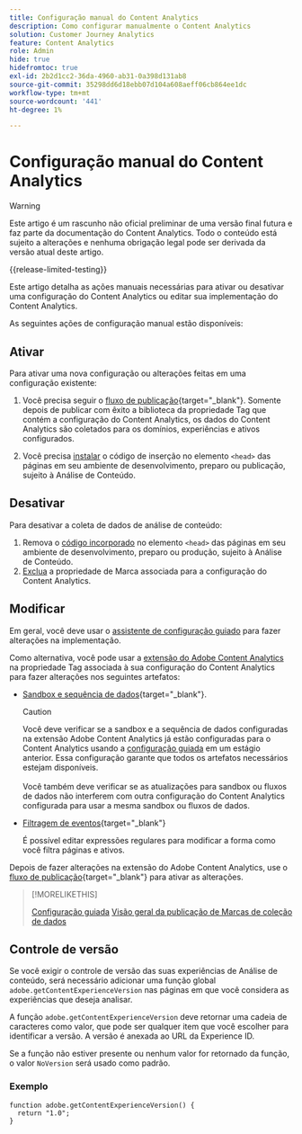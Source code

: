 ```yaml
---
title: Configuração manual do Content Analytics
description: Como configurar manualmente o Content Analytics
solution: Customer Journey Analytics
feature: Content Analytics
role: Admin
hide: true
hidefromtoc: true
exl-id: 2b2d1cc2-36da-4960-ab31-0a398d131ab8
source-git-commit: 35298dd6d18ebb07d104a608aeff06cb864ee1dc
workflow-type: tm+mt
source-wordcount: '441'
ht-degree: 1%

---
```


# Configuração manual do Content Analytics

>[!WARNING]
>
>Este artigo é um rascunho não oficial preliminar de uma versão final futura e faz parte da documentação do Content Analytics. Todo o conteúdo está sujeito a alterações e nenhuma obrigação legal pode ser derivada da versão atual deste artigo.
>

{{release-limited-testing}}

Este artigo detalha as ações manuais necessárias para ativar ou desativar uma configuração do Content Analytics ou editar sua implementação do Content Analytics.

As seguintes ações de configuração manual estão disponíveis:

## Ativar

Para ativar uma nova configuração ou alterações feitas em uma configuração existente:

1. Você precisa seguir o [fluxo de publicação](https://experienceleague.adobe.com/en/docs/experience-platform/tags/publish/overview){target="_blank"}. Somente depois de publicar com êxito a biblioteca da propriedade Tag que contém a configuração do Content Analytics, os dados do Content Analytics são coletados para os domínios, experiências e ativos configurados.

1. Você precisa [instalar](https://experienceleague.adobe.com/en/docs/experience-platform/tags/publish/environments/environments#installation) o código de inserção no elemento `<head>` das páginas em seu ambiente de desenvolvimento, preparo ou publicação, sujeito à Análise de Conteúdo.


## Desativar

Para desativar a coleta de dados de análise de conteúdo:

1. Remova o [código incorporado](https://experienceleague.adobe.com/en/docs/experience-platform/tags/publish/environments/environments) no elemento `<head>` das páginas em seu ambiente de desenvolvimento, preparo ou produção, sujeito à Análise de Conteúdo.
1. [Exclua](https://experienceleague.adobe.com/en/docs/experience-platform/tags/publish/overview) a propriedade de Marca associada para a configuração do Content Analytics.



## Modificar

Em geral, você deve usar o [assistente de configuração guiado](guided.md) para fazer alterações na implementação.

Como alternativa, você pode usar a [extensão do Adobe Content Analytics](https://experienceleague.adobe.com/en/docs/experience-platform/tags/extensions/client/content-analytics/overview) na propriedade Tag associada à sua configuração do Content Analytics para fazer alterações nos seguintes artefatos:

* [Sandbox e sequência de dados](https://experienceleague.adobe.com/en/docs/experience-platform/tags/extensions/client/content-analytics/overview#configure-datastreams){target="_blank"}.

  >[!CAUTION]
  >
  >Você deve verificar se a sandbox e a sequência de dados configuradas na extensão Adobe Content Analytics já estão configuradas para o Content Analytics usando a [configuração guiada](guided.md) em um estágio anterior. Essa configuração garante que todos os artefatos necessários estejam disponíveis.<br/><br/>Você também deve verificar se as atualizações para sandbox ou fluxos de dados não interferem com outra configuração do Content Analytics configurada para usar a mesma sandbox ou fluxos de dados.
  >

* [Filtragem de eventos](https://experienceleague.adobe.com/en/docs/experience-platform/tags/extensions/client/content-analytics/overview#configure-event-filtering){target="_blank"}

  É possível editar expressões regulares para modificar a forma como você filtra páginas e ativos.


Depois de fazer alterações na extensão do Adobe Content Analytics, use o [fluxo de publicação](https://experienceleague.adobe.com/en/docs/experience-platform/tags/publish/overview){target="_blank"} para ativar as alterações.



>[!MORELIKETHIS]
>
>[Configuração guiada](guided.md)
>[Visão geral da publicação de Marcas de coleção de dados](https://experienceleague.adobe.com/en/docs/experience-platform/tags/publish/overview)
>


## Controle de versão

Se você exigir o controle de versão das suas experiências de Análise de conteúdo, será necessário adicionar uma função global `adobe.getContentExperienceVersion` nas páginas em que você considera as experiências que deseja analisar.

A função `adobe.getContentExperienceVersion` deve retornar uma cadeia de caracteres como valor, que pode ser qualquer item que você escolher para identificar a versão. A versão é anexada ao URL da Experience ID.

Se a função não estiver presente ou nenhum valor for retornado da função, o valor `NoVersion` será usado como padrão.

### Exemplo

```
function adobe.getContentExperienceVersion() {
  return "1.0";
}
```
